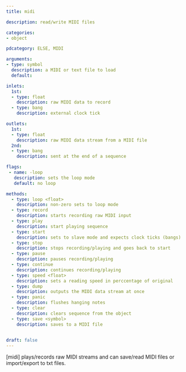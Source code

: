 ```yaml
---
title: midi

description: read/write MIDI files

categories:
- object

pdcategory: ELSE, MIDI

arguments:
- type: symbol
  description: a MIDI or text file to load
  default:

inlets:
  1st:
  - type: float
    description: raw MIDI data to record
  - type: bang
    description: external clock tick

outlets:
  1st:
  - type: float
    description: raw MIDI data stream from a MIDI file
  2nd:
  - type: bang
    description: sent at the end of a sequence

flags: 
 - name: -loop
   description: sets the loop mode
   default: no loop

methods:
  - type: loop <float>
    description: non-zero sets to loop mode
  - type: record
    description: starts recording raw MIDI input
  - type: play
    description: start playing sequence
  - type: start
    description: sets to slave mode and expects clock ticks (bangs)
  - type: stop
    description: stops recording/playing and goes back to start
  - type: pause
    description: pauses recording/playing
  - type: continue
    description: continues recording/playing
  - type: speed <float>
    description: sets a reading speed in perccentage of original
  - type: dump
    description: outputs the MIDI data stream at once
  - type: panic
    description: flushes hanging notes
  - type: clear
    description: clears sequence from the object
  - type: save <symbol>
    description: saves to a MIDI file
 

draft: false
---
```


[midi] plays/records raw MIDI streams and can save/read MIDI files or import/export to txt files.

